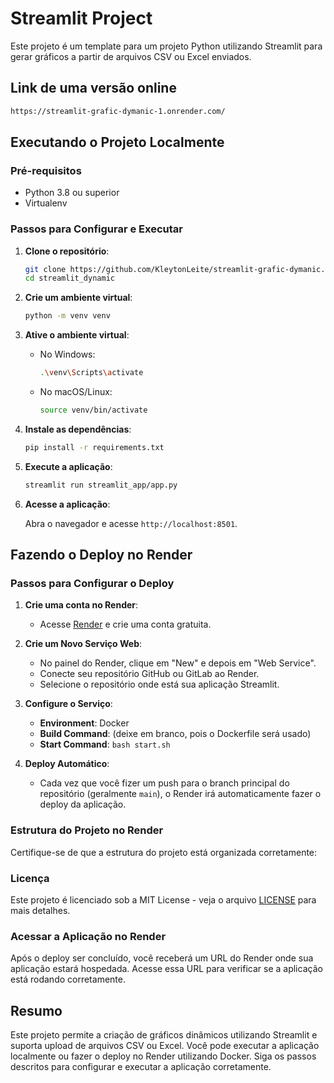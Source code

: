 # Streamlit Project

Este projeto é um template para um projeto Python utilizando Streamlit para gerar gráficos a partir de arquivos CSV ou Excel enviados.

## Link de uma versão online

```bash
https://streamlit-grafic-dymanic-1.onrender.com/
```

## Executando o Projeto Localmente

### Pré-requisitos

- Python 3.8 ou superior
- Virtualenv

### Passos para Configurar e Executar

1. **Clone o repositório**:

    ```bash
    git clone https://github.com/KleytonLeite/streamlit-grafic-dymanic.git
    cd streamlit_dynamic
    ```

2. **Crie um ambiente virtual**:

    ```bash
    python -m venv venv
    ```

3. **Ative o ambiente virtual**:

    - No Windows:

        ```bash
        .\venv\Scripts\activate
        ```

    - No macOS/Linux:

        ```bash
        source venv/bin/activate
        ```

4. **Instale as dependências**:

    ```bash
    pip install -r requirements.txt
    ```

5. **Execute a aplicação**:

    ```bash
    streamlit run streamlit_app/app.py
    ```

6. **Acesse a aplicação**:

    Abra o navegador e acesse `http://localhost:8501`.

## Fazendo o Deploy no Render

### Passos para Configurar o Deploy

1. **Crie uma conta no Render**:
    - Acesse [Render](https://render.com) e crie uma conta gratuita.

2. **Crie um Novo Serviço Web**:
    - No painel do Render, clique em "New" e depois em "Web Service".
    - Conecte seu repositório GitHub ou GitLab ao Render.
    - Selecione o repositório onde está sua aplicação Streamlit.

3. **Configure o Serviço**:
    - **Environment**: Docker
    - **Build Command**: (deixe em branco, pois o Dockerfile será usado)
    - **Start Command**: `bash start.sh`

4. **Deploy Automático**:
    - Cada vez que você fizer um push para o branch principal do repositório (geralmente `main`), o Render irá automaticamente fazer o deploy da aplicação.

### Estrutura do Projeto no Render

Certifique-se de que a estrutura do projeto está organizada corretamente:

### Licença

Este projeto é licenciado sob a MIT License - veja o arquivo [LICENSE](LICENSE) para mais detalhes.

### Acessar a Aplicação no Render

Após o deploy ser concluído, você receberá um URL do Render onde sua aplicação estará hospedada. Acesse essa URL para verificar se a aplicação está rodando corretamente.

## Resumo

Este projeto permite a criação de gráficos dinâmicos utilizando Streamlit e suporta upload de arquivos CSV ou Excel. Você pode executar a aplicação localmente ou fazer o deploy no Render utilizando Docker. Siga os passos descritos para configurar e executar a aplicação corretamente.






